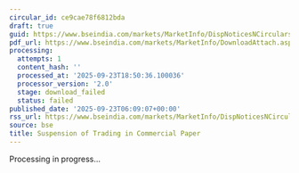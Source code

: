 ```yaml
---
circular_id: ce9cae78f6812bda
draft: true
guid: https://www.bseindia.com/markets/MarketInfo/DispNoticesNCirculars.aspx?Noticeid={336B5CDB-78C3-4463-BD5C-AE5A9A9A0478}&noticeno=20250923-7&dt=09/23/2025&icount=7&totcount=84&flag=0
pdf_url: https://www.bseindia.com/markets/MarketInfo/DownloadAttach.aspx?id=20250923-7&attachedId=
processing:
  attempts: 1
  content_hash: ''
  processed_at: '2025-09-23T18:50:36.100036'
  processor_version: '2.0'
  stage: download_failed
  status: failed
published_date: '2025-09-23T06:09:07+00:00'
rss_url: https://www.bseindia.com/markets/MarketInfo/DispNoticesNCirculars.aspx?Noticeid={336B5CDB-78C3-4463-BD5C-AE5A9A9A0478}&noticeno=20250923-7&dt=09/23/2025&icount=7&totcount=84&flag=0
source: bse
title: Suspension of Trading in Commercial Paper
---
```


Processing in progress...